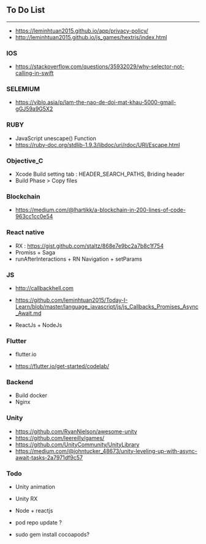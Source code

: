 ## To Do List
 
----------------------------------------------------------------------------

* https://leminhtuan2015.github.io/app/privacy-policy/
* http://leminhtuan2015.github.io/js_games/hextris/index.html

### IOS
* https://stackoverflow.com/questions/35932029/why-selector-not-calling-in-swift

### SELEMIUM
* https://viblo.asia/p/lam-the-nao-de-doi-mat-khau-5000-gmail-gGJ59a9G5X2

### RUBY
* JavaScript unescape() Function
* https://ruby-doc.org/stdlib-1.9.3/libdoc/uri/rdoc/URI/Escape.html


### Objective_C
* Xcode Build setting tab : HEADER_SEARCH_PATHS, Briding header
* Build Phase > Copy files

### Blockchain

* https://medium.com/@lhartikk/a-blockchain-in-200-lines-of-code-963cc1cc0e54


### React native
* RX : https://gist.github.com/staltz/868e7e9bc2a7b8c1f754
* Promiss + Saga
* runAfterInteractions + RN Navigation + setParams

### JS
* http://callbackhell.com
* https://github.com/leminhtuan2015/Today-I-Learn/blob/master/language_javascript/js/js_Callbacks_Promises_Async_Await.md

* ReactJs + NodeJs

### Flutter
* flutter.io 
- https://flutter.io/get-started/codelab/

### Backend

* Build docker
* Nginx


### Unity

* https://github.com/RyanNielson/awesome-unity
* https://github.com/leereilly/games/
* https://github.com/UnityCommunity/UnityLibrary
* https://medium.com/@johntucker_48673/unity-leveling-up-with-async-await-tasks-2a7971df9c57

### Todo
* Unity animation
* Unity RX
* Node + reactjs

* pod repo update ?
* sudo gem install cocoapods?





